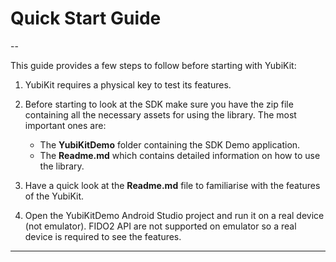 # Quick Start Guide

--

This guide provides a few steps to follow before starting with YubiKit:

1. YubiKit requires a physical key to test its features.

2. Before starting to look at the SDK make sure you have the zip file containing all the necessary assets for using the library. The most important ones are:
	- The **YubiKitDemo** folder containing the SDK Demo application.
	- The **Readme.md** which contains detailed information on how to use the library.

3. Have a quick look at the **Readme.md** file to familiarise with the features of the YubiKit.

4. Open the YubiKitDemo Android Studio project and run it on a real device (not emulator). FIDO2 API are not supported on emulator so a real device is required to see the features. 

---